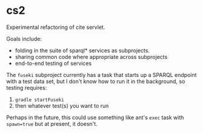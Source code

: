 # cs2

Experimental refactoring of cite servlet.

Goals include: 

- folding in the suite of sparql* services as subprojects.
- sharing common code where appropriate across subprojects
- end-to-end testing of services

The `fuseki` subproject currently has a task that starts up a SPARQL endpoint with a test data set, but I don't know how to run it in the background, so testing requires:

1. `gradle startFuseki`
2. then whatever test(s) you want to run



Perhaps in the future, this could use something like ant's `exec` task with `spawn=true` but at present, it doesn't.
